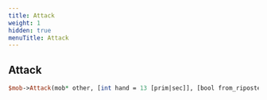 ```yaml
---
title: Attack
weight: 1
hidden: true
menuTitle: Attack
---
```

## Attack
```perl
$mob->Attack(mob* other, [int hand = 13 [prim|sec]], [bool from_riposte = false])
```